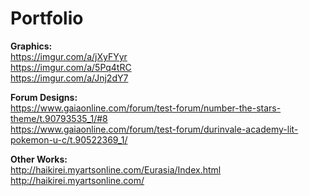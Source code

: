 # Portfolio
<b>Graphics:</b><br>
https://imgur.com/a/jXyFYyr<br>
https://imgur.com/a/5Pq4tRC<br>
https://imgur.com/a/Jnj2dY7

<b>Forum Designs:</b><br>
https://www.gaiaonline.com/forum/test-forum/number-the-stars-theme/t.90793535_1/#8 <br>
https://www.gaiaonline.com/forum/test-forum/durinvale-academy-lit-pokemon-u-c/t.90522369_1/

<b>Other Works:</b><br>
http://haikirei.myartsonline.com/Eurasia/Index.html <br>
http://haikirei.myartsonline.com/
